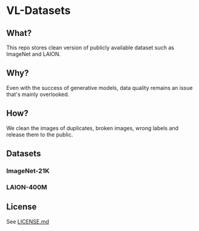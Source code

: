 # VL-Datasets

## What?
This repo stores clean version of publicly available dataset such as ImageNet and LAION.

## Why?
Even with the success of generative models, data quality remains an issue that's mainly overlooked.

## How?
We clean the images of duplicates, broken images, wrong labels and release them to the public.

## Datasets

### ImageNet-21K

### LAION-400M

## License
See [LICENSE.md](LICENSE.md)